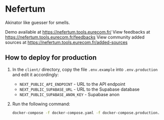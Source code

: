 # Nefertum

Akinator like guesser for smells.

Demo available at https://nefertum.tools.eurecom.fr/
View feedbacks at https://nefertum.tools.eurecom.fr/feedbacks
View community added sources at https://nefertum.tools.eurecom.fr/added-sources
## How to deploy for production

1. In the `client/` directory, copy the file `.env.example` into `.env.production` and edit it accordingly:

    * `NEXT_PUBLIC_API_ENDPOINT` - URL to the API endpoint
    * `NEXT_PUBLIC_SUPABASE_URL` - URL to the Supabase database
    * `NEXT_PUBLIC_SUPABASE_ANON_KEY` - Supabase anon

1. Run the following command:

    ```bash
    docker-compose -f docker-compose.yaml -f docker-compose.production.yaml up --build -d
    ```
